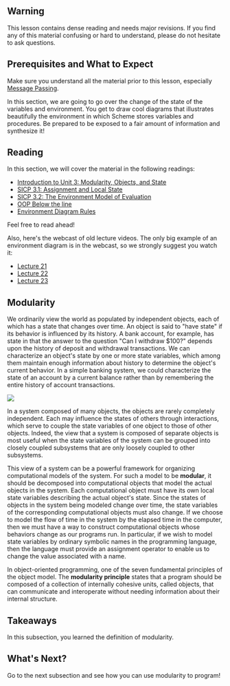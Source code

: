 ## Warning

This lesson contains dense reading and needs major revisions. If you find any of this material confusing or hard to understand, please do not hesitate to ask questions.

## Prerequisites and What to Expect

Make sure you understand all the material prior to this lesson, especially [Message Passing](http://berkeley-cs61as.github.io/textbook/message-passing.html).

In this section, we are going to go over the change of the state of the variables and environment. You get to draw cool diagrams that illustrates beautifully the environment in which Scheme stores variables and procedures. Be prepared to be exposed to a fair amount of information and synthesize it!

## Reading

In this section, we will cover the material in the following readings:

  * [Introduction to Unit 3: Modularity, Objects, and State ](http://mitpress.mit.edu/sicp/full-text/book/book-Z-H-19.html#%_sec_3)
  * [SICP 3.1: Assignment and Local State ](http://mitpress.mit.edu/sicp/full-text/book/book-Z-H-20.html#%_sec_3.1)
  * [SICP 3.2: The Environment Model of Evaluation](http://mitpress.mit.edu/sicp/full-text/book/book-Z-H-21.html#%_sec_3.2)
  * [OOP Below the line](http://inst.eecs.berkeley.edu/~cs61as/reader/belowline.pdf)
  * [Environment Diagram Rules](https://docs.google.com/document/d/1GbRF9rB9TtFbf--89MBDEHzygF2E5_E2wpLBh4rb4Z4/edit)

Feel free to read ahead!

Also, here's the webcast of old lecture videos. The only big example of an environment diagram is in the webcast, so we strongly suggest you watch it:

  * [Lecture 21](http://www.youtube.com/watch?v=vh73mm7MqA0&feature=share&list=PL6D76F0C99A731667)
  * [Lecture 22](http://www.youtube.com/watch?v=cmeWXO9Sa5E&feature=share&list=PL6D76F0C99A731667)
  * [Lecture 23](http://www.youtube.com/watch?v=SdwAj_eowzg&feature=share&list=PL6D76F0C99A731667)

## Modularity

We ordinarily view the world as populated by independent objects, each of
which has a state that changes over time. An object is said to "have state" if
its behavior is influenced by its history. A bank account, for example, has
state in that the answer to the question "Can I withdraw $100?" depends upon
the history of deposit and withdrawal transactions. We can characterize an
object's state by one or more state variables, which among them maintain
enough information about history to determine the object's current behavior.
In a simple banking system, we could characterize the state of an account by a
current balance rather than by remembering the entire history of account
transactions.

![](http://test.ical.ly/wp-content/uploads/2010/07/modularity.jpg)

In a system composed of many objects, the objects are rarely completely
independent. Each may influence the states of others through interactions,
which serve to couple the state variables of one object to those of other
objects. Indeed, the view that a system is composed of separate objects is
most useful when the state variables of the system can be grouped into closely
coupled subsystems that are only loosely coupled to other subsystems.

This view of a system can be a powerful framework for organizing computational
models of the system. For such a model to be **modular**, it should be
decomposed into computational objects that model the actual objects in the
system. Each computational object must have its own local state variables
describing the actual object's state. Since the states of objects in the
system being modeled change over time, the state variables of the
corresponding computational objects must also change. If we choose to model
the flow of time in the system by the elapsed time in the computer, then we
must have a way to construct computational objects whose behaviors change as
our programs run. In particular, if we wish to model state variables by
ordinary symbolic names in the programming language, then the language must
provide an assignment operator to enable us to change the value associated
with a name.

In object-oriented programming, one of the seven fundamental principles of the
object model. The **modularity principle** states that a program should be
composed of a collection of internally cohesive units, called objects, that
can communicate and interoperate without needing information about their
internal structure.

## Takeaways

In this subsection, you learned the definition of modularity.

## What's Next?

Go to the next subsection and see how you can use modularity to program!

